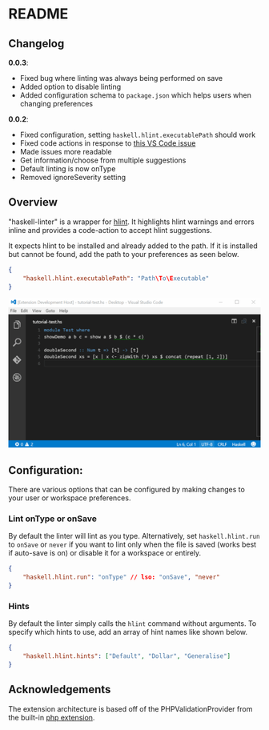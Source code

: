 # README

## Changelog
__0.0.3__:
- Fixed bug where linting was always being performed on save
- Added option to disable linting
- Added configuration schema to `package.json` which helps users when changing preferences

__0.0.2__:
- Fixed configuration, setting `haskell.hlint.executablePath` should work
- Fixed code actions in response to [this VS Code issue](https://github.com/Microsoft/vscode/issues/1698)
- Made issues more readable
- Get information/choose from multiple suggestions
- Default linting is now onType
- Removed ignoreSeverity setting

## Overview
"haskell-linter" is a wrapper for [hlint](http://community.haskell.org/~ndm/hlint/). It highlights hlint warnings and errors inline and provides a code-action to accept hlint suggestions.

It expects hlint to be installed and already added to the path. If it is installed but cannot be found, add the path to your preferences as seen below.

```json
{
	"haskell.hlint.executablePath": "Path\To\Executable"
}
```

![IDE](images/preview.gif)

## Configuration:
There are various options that can be configured by making changes to your user or workspace preferences.

### Lint onType or onSave
By default the linter will lint as you type. Alternatively, set `haskell.hlint.run` to `onSave` or `never` if you want to lint only when the file is saved (works best if auto-save is on) or disable it for a workspace or entirely. 

```json
{
	"haskell.hlint.run": "onType" // lso: "onSave", "never" 
}
```

### Hints
By default the linter simply calls the `hlint` command without arguments. To specify which hints to use, add an array of hint names like shown below.
 
```json
{
	"haskell.hlint.hints": ["Default", "Dollar", "Generalise"]
}
```

## Acknowledgements
The extension architecture is based off of the PHPValidationProvider from the built-in [php extension](https://github.com/Microsoft/vscode/tree/master/extensions/php).
